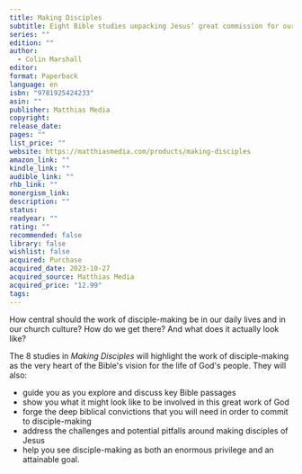 ```yaml
---
title: Making Disciples
subtitle: Eight Bible studies unpacking Jesus’ great commission for our lives and churches
series: ""
edition: ""
author:
  - Colin Marshall
editor: 
format: Paperback
language: en
isbn: "9781925424233"
asin: ""
publisher: Matthias Media
copyright: 
release_date: 
pages: ""
list_price: ""
website: https://matthiasmedia.com/products/making-disciples
amazon_link: ""
kindle_link: ""
audible_link: ""
rhb_link: ""
monergism_link: 
description: ""
status: 
readyear: ""
rating: ""
recommended: false
library: false
wishlist: false
acquired: Purchase
acquired_date: 2023-10-27
acquired_source: Matthias Media
acquired_price: "12.99"
tags:
---
```

How central should the work of disciple-making be in our daily lives and in our church culture? How do we get there? And what does it actually look like?

The 8 studies in _Making Disciples_ will highlight the work of disciple-making as the very heart of the Bible's vision for the life of God's people. They will also:

- guide you as you explore and discuss key Bible passages
- show you what it might look like to be involved in this great work of God
- forge the deep biblical convictions that you will need in order to commit to disciple-making
- address the challenges and potential pitfalls around making disciples of Jesus
- help you see disciple-making as both an enormous privilege and an attainable goal.